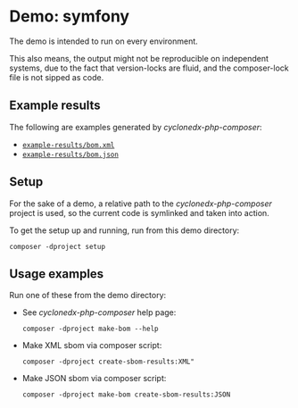 # Demo: symfony

The demo is intended to run on every environment.

This also means, the output might not be reproducible on independent systems,
due to the fact that version-locks are fluid, and the composer-lock file is not sipped as code.

## Example results

The following are examples generated by _cyclonedx-php-composer_:

* [`example-results/bom.xml`](example-results/bom.xml)
* [`example-results/bom.json`](example-results/bom.json)

## Setup

For the sake of a demo, a relative path to the _cyclonedx-php-composer_ project is used,
so the current code is symlinked and taken into action.

To get the setup up and running, run from this demo directory:

```shell
composer -dproject setup
```

## Usage examples

Run one of these from the demo directory:

* See _cyclonedx-php-composer_ help page:

  ```shell
  composer -dproject make-bom --help 
  ```

* Make XML sbom via composer script:

  ```shell
  composer -dproject create-sbom-results:XML"
  ```

* Make JSON sbom via composer script:

  ```shell
  composer -dproject make-bom create-sbom-results:JSON
  ```
